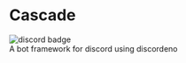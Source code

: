 # Cascade
![discord badge](https://img.shields.io/badge/Discord-Join%20the%20discord-blue?style=for-the-badge&link=https://discord.gg/Dsue9NYRZs)
<br>
A bot framework for discord using discordeno
